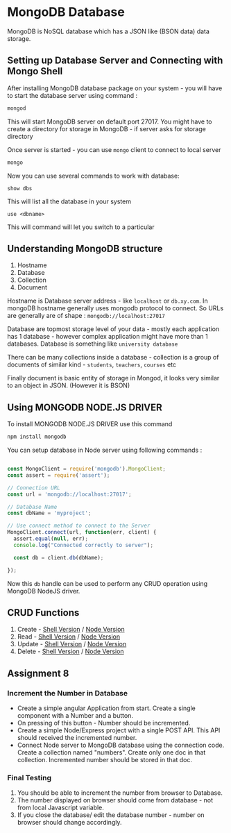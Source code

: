 # MongoDB Database

MongoDB is NoSQL database which has a JSON like (BSON data) data storage.

## Setting up Database Server and Connecting with Mongo Shell

After installing MongoDB database package on your system - you will have to start the database server using command :

```bash
mongod
```

This will start MongoDB server on default port 27017. You might have to create a directory for storage in MongoDB - if server asks for storage directory

Once server is started - you can use `mongo` client to connect to local server

```bash
mongo
```

Now you can use several commands to work with database:

```
show dbs
```

This will list all the database in your system

```
use <dbname>
```

This will command will let you switch to a particular <dbname>

## Understanding MongoDB structure

1. Hostname
2. Database
3. Collection
4. Document

Hostname is Database server address - like `localhost` or `db.xy.com`. In mongoDB hostname generally uses mongodb protocol to connect.
So URLs are generally are of shape : `mongodb://localhost:27017`

Database are topmost storage level of your data - mostly each application has 1 database - however complex application might have more than 1 databases. Database is something like `university database`

There can be many collections inside a database - collection is a group of documents of similar kind - `students`, `teachers`, `courses` etc

Finally document is basic entity of storage in Mongod, it looks very similar to an object in JSON. (However it is BSON)

## Using MONGODB NODE.JS DRIVER

To install MONGODB NODE.JS DRIVER use this command

```javascript
npm install mongodb
```

You can setup database in Node server using following commands :

```javascript

const MongoClient = require('mongodb').MongoClient;
const assert = require('assert');

// Connection URL
const url = 'mongodb://localhost:27017';

// Database Name
const dbName = 'myproject';

// Use connect method to connect to the Server
MongoClient.connect(url, function(err, client) {
  assert.equal(null, err);
  console.log("Connected correctly to server");

  const db = client.db(dbName);

});
```

Now this `db` handle can be used to perform any CRUD operation using MongoDB NodeJS driver.

## CRUD Functions

1. Create - [Shell Version](https://docs.mongodb.com/manual/crud/#create-operations) /  [Node Version](http://mongodb.github.io/node-mongodb-native/2.2/tutorials/crud#insert-documents)
2. Read - [Shell Version](https://docs.mongodb.com/manual/crud/#read-operations) /  [Node Version](http://mongodb.github.io/node-mongodb-native/2.2/tutorials/crud#findoneandupdate-findoneanddelete-and-findoneandreplace)
3. Update - [Shell Version](https://docs.mongodb.com/manual/crud/#update-operations) /  [Node Version](http://mongodb.github.io/node-mongodb-native/2.2/tutorials/crud#updating-documents)
4. Delete - [Shell Version](https://docs.mongodb.com/manual/crud/#delete-operations) /  [Node Version](http://mongodb.github.io/node-mongodb-native/2.2/tutorials/crud#removing-documents)

## Assignment 8

### Increment the Number in Database

* Create a simple angular Application from start. Create a single component with a Number and a button.
* On pressing of this button - Number should be incremented.
* Create a simple Node/Express project with a single POST API. This API should received the incremented number.
* Connect Node server to MongoDB database using the connection code. Create a collection named "numbers". Create only one doc in that collection. Incremented number should be stored in that doc.

### Final Testing

1. You should be able to increment the number from browser to Database. 
2. The number displayed on browser should come from database - not from local Javascript variable.
3. If you close the database/ edit the database number - number on browser should change accordingly.

